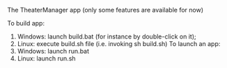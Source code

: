 The TheaterManager app (only some features are available for now)

To build app:
1) Windows: launch build.bat (for instance by double-click on it);
2) Linux: execute build.sh file (i.e. invoking sh build.sh)
To launch an app:
1) Windows: launch run.bat
2) Linux: launch run.sh